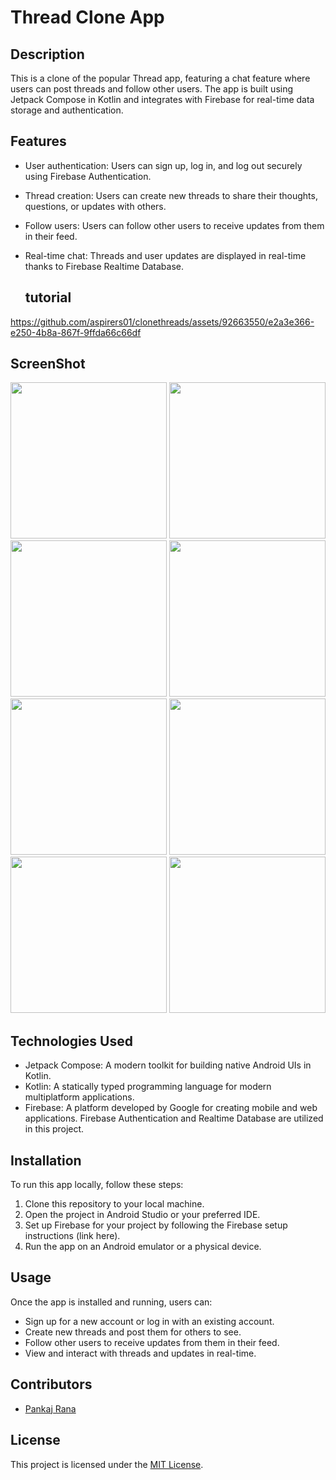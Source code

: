 # Thread Clone App

## Description
This is a clone of the popular Thread app, featuring a chat feature where users can post threads and follow other users. The app is built using Jetpack Compose in Kotlin and integrates with Firebase for real-time data storage and authentication.

## Features
- User authentication: Users can sign up, log in, and log out securely using Firebase Authentication.
- Thread creation: Users can create new threads to share their thoughts, questions, or updates with others.
- Follow users: Users can follow other users to receive updates from them in their feed.
- Real-time chat: Threads and user updates are displayed in real-time thanks to Firebase Realtime Database.

  ## tutorial 
 

https://github.com/aspirers01/clonethreads/assets/92663550/e2a3e366-e250-4b8a-867f-9ffda66c66df



 ## ScreenShot
 <img src="https://github.com/aspirers01/clonethreads/assets/92663550/9d02aae8-fa2a-4926-a4f2-b0fdabbc4cdb" width=250>
 
 <img src="https://github.com/aspirers01/clonethreads/assets/92663550/48bb0105-e981-49d4-bc6c-84d00034c9db" width=250>
 
 <img src="https://github.com/aspirers01/clonethreads/assets/92663550/06a95ac6-2b1c-4ca3-8489-20e7b58ab292" width=250>
 
 <img src="https://github.com/aspirers01/clonethreads/assets/92663550/b75148f1-6724-4ded-abe5-265ee1e2381e" width=250>
 
 <img src="https://github.com/aspirers01/clonethreads/assets/92663550/b75148f1-6724-4ded-abe5-265ee1e2381e" width=250>
 
 <img src="https://github.com/aspirers01/clonethreads/assets/92663550/42a0c57e-3794-43d0-9e77-e979bb11e6a6" width=250>
 
 <img src="https://github.com/aspirers01/clonethreads/assets/92663550/9e9e7431-5eec-4d01-86ba-4f958417bfb4" width=250>
 
  <img src="https://github.com/aspirers01/clonethreads/assets/92663550/63306e5d-dae4-419a-83fe-7cfdc6a57bdc" width=250>
 







 

## Technologies Used
- Jetpack Compose: A modern toolkit for building native Android UIs in Kotlin.
- Kotlin: A statically typed programming language for modern multiplatform applications.
- Firebase: A platform developed by Google for creating mobile and web applications. Firebase Authentication and Realtime Database are utilized in this project.

## Installation
To run this app locally, follow these steps:
1. Clone this repository to your local machine.
2. Open the project in Android Studio or your preferred IDE.
3. Set up Firebase for your project by following the Firebase setup instructions (link here).
4. Run the app on an Android emulator or a physical device.

## Usage
Once the app is installed and running, users can:
- Sign up for a new account or log in with an existing account.
- Create new threads and post them for others to see.
- Follow other users to receive updates from them in their feed.
- View and interact with threads and updates in real-time.

## Contributors
- [Pankaj Rana ](https://github.com/aspirers01)

## License
This project is licensed under the [MIT License](LICENSE).

